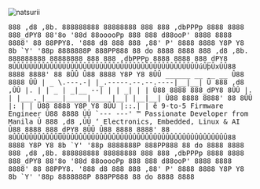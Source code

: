 
<p align="left"> <img src="https://komarev.com/ghpvc/?username=natsurii&label=Profile%20views&color=0e75b6&style=flat" alt="natsurii" /> </p>
<tt>    888  ,d8 ,8b.     888888888 88888888  888  888   ,dbPPPp    8888    8888
    888_dPY8 88'8o       '88d   88ooooPp  888  888   d88ooP'    8888    8888
    8888' 88 88PPY8.    '888           d8 888  888 ,88' P'      8888    8888
    Y8P   Y8 8b   `Y' '88p      8888888P  888PP888 88  do       8888    8888
</tt>    
<tt>                                                                            </tt>
<tt>    888  ,d8 ,8b.     888888888 88888888  888  888   ,dbPPPp    8888    8888
    888_dPY8 8ÛÛÛÛÛÛÛÛÛÛÛÛÛÛÛÛÛÛÛÛÛÛÛÛÛÛÛÛÛÛÛÛÛÛÛÛÛÛÛÛÛÛÛÛÛúÛþÛxÛÛ88    8888
    8888' 88 8ÛÛ                                                 Û88    8888
    Y8P   Y8 8ÛÛ  ______        __                    __ __      Û88    8888
              ÛÛ |   _  \.---.-|  |_.-----.--.--.----|__|__|     Û
    888  ,d8 ,ÛÛ |.  |   |  _  |   _|__ --|  |  |   _|  |  |     Û88    8888
    888_dPY8 8ÛÛ |.  |   |___._|____|_____|_____|__| |__|__|     Û88    8888
    8888' 88 8ÛÛ |:  |   |                                       Û88    8888
    Y8P   Y8 8ÛÛ |::.|   |  ê 9-to-5 Firmware Engineer           Û88    8888
              ÛÛ `--- ---'  ™ Passionate Developer from Manila   Û
    888  ,d8 ,ÛÛ            ‘ Electronics, Embedded, Linux & AI  Û88    8888
    888_dPY8 8ÛÛ                                                 Û88    8888
    8888' 88 8ÛÛÛÛÛÛÛÛÛÛÛÛÛÛÛÛÛÛÛÛÛÛÛÛÛÛÛÛÛÛÛÛÛÛÛÛÛÛÛÛÛÛÛÛÛÛÛÛÛÛÛÛ88    8888
    Y8P   Y8 8b   `Y' '88p      8888888P  888PP888 88  do       8888    8888
</tt>
<tt>                                                                            </tt>
<tt>    888  ,d8 ,8b.     888888888 88888888  888  888   ,dbPPPp    8888    8888
    888_dPY8 88'8o       '88d   88ooooPp  888  888   d88ooP'    8888    8888
    8888' 88 88PPY8.    '888           d8 888  888 ,88' P'      8888    8888
    Y8P   Y8 8b   `Y' '88p      8888888P  888PP888 88  do       8888    8888    
</tt>
